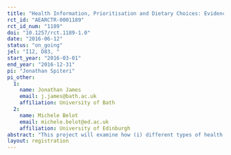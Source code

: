 ```yaml
---
title: "Health Information, Prioritisation and Dietary Choices: Evidence from a Randomised Controlled Trial"
rct_id: "AEARCTR-0001189"
rct_id_num: "1189"
doi: "10.1257/rct.1189-1.0"
date: "2016-06-12"
status: "on_going"
jel: "I12, D83, "
start_year: "2016-03-01"
end_year: "2016-12-31"
pi: "Jonathan Spiteri"
pi_other:
  1:
    name: Jonathan James
    email: j.james@bath.ac.uk
    affiliation: University of Bath
  2:
    name: Michele Belot
    email: michele.belot@ed.ac.uk
    affiliation: University of Edinburgh
abstract: "This project will examine how (i) different types of health information, and (ii) time availability affect people’s dietary choices. The main motivation behind this study is the idea that people may have limited cognitive resources and would thus prioritise other issues or problems rather than their dietary or lifestyle choices, instead relying on heuristics and defaults when making such decisions. Therefore, under such circumstances the provision of public health information may have little impact on people's choices, particularly such information is perceived as being of limited relevance or salience. In order to tackle these issues, we propose a lab experiment where in the first instance, participants will be randomly assigned to one of three groups – no information (the control group), generic health information, and targeted health information. In the generic health treatment, subjects will be exposed to standard health information on heart disease and diabetes issued by organisations like the UK’s National Health Service and the British Heart Foundation. In the targeted information treatment, subjects will obtain personalised health information via a specialised computer-based tool that calculates the relative risk of contracting heart disease or diabetes as well as suggestions to reduce this risk (e.g. eat more fruit & vegetables). In the second part of the experiment subjects would be allocated a fixed budget in order to spend on various food and drink items available from a specially-designed online supermarket, containing a mixture of obesogenic and healthy food and drinks. It is at this stage that the second level of variation will be introduced since subjects (across all information groups) will be randomly-assigned into two further groups – a high-priority group and a low-priority group. The high-priority group will be allowed 10 minutes in order to make their dietary choices from the virtual supermarket, while the low-priority group will only be allowed 3 minutes to make their choices. We will then use the nutritional information from the chosen basket of food and drink in order to determine the impact of health information and time availability on individual food choices, controlling for a number of factors like prior health knowledge, prior health status (and knowledge of such status), dietary habits, socio-economic factors and demographic indicators. We will also conduct a follow-up session 3 months later in order to measure the long-term impact of information provision on people's food choices.   "
layout: registration
---
```


